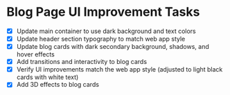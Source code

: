 # Blog Page UI Improvement Tasks

- [x] Update main container to use dark background and text colors
- [x] Update header section typography to match web app style
- [x] Update blog cards with dark secondary background, shadows, and hover effects
- [x] Add transitions and interactivity to blog cards
- [x] Verify UI improvements match the web app style (adjusted to light black cards with white text)
- [x] Add 3D effects to blog cards
